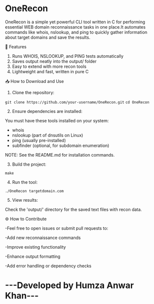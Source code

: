 # OneRecon
OneRecon is a simple yet powerful CLI tool written in C for performing essential WEB domain reconnaissance tasks in one place.It automates commands like whois, nslookup, and ping to quickly gather information about target domains and save the results.

🚀 Features

1. Runs WHOIS, NSLOOKUP, and PING tests automatically
2. Saves output neatly into the output/ folder
3. Easy to extend with more recon tools
4. Lightweight and fast, written in pure C

📥 How to Download and Use

1. Clone the repository:

```git clone https://github.com/your-username/OneRecon.git``` 
```cd OneRecon```
   
2. Ensure dependencies are installed:

You must have these tools installed on your system:

- whois
- nslookup (part of dnsutils on Linux)
- ping (usually pre-installed)
- subfinder (optional, for subdomain enumeration)

NOTE: See the README.md for installation commands.

3. Build the project:

```make```

4. Run the tool:
 
```./OneRecon targetdomain.com```
   
5. View results:

 Check the 'output/' directory for the saved text files with recon data.

⚙️ How to Contribute


-Feel free to open issues or submit pull requests to:

-Add new reconnaissance commands

-Improve existing functionality

-Enhance output formatting

-Add error handling or dependency checks



# ---Developed by Humza Anwar Khan--- 
